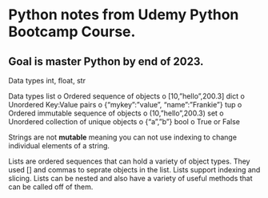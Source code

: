 # Python notes from Udemy Python Bootcamp Course.
## Goal is master Python by end of 2023.

Data types
    int, float, str

Data types
    list
        o	Ordered sequence of objects
        o	[10,”hello”,200.3]
    dict
        o	Unordered Key:Value pairs
        o	{“mykey”:”value”, “name”:”Frankie”}
    tup
        o	Ordered immutable sequence of objects
        o	(10,”hello”,200.3)
    set
        o	Unordered collection of unique objects
        o	{“a”,”b”}
    bool
        o	True or False

Strings are not **mutable** meaning you can not use indexing to change individual elements of a string. 

Lists are ordered sequences that can hold a variety of object types. They used [] and commas to seprate objects in the list.
Lists support indexing and slicing. Lists can be nested and also have a variety of useful methods that can be called off of them. 

